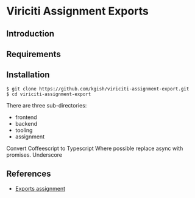 # Viriciti Assignment Exports

## Introduction

## Requirements



## Installation

```
$ git clone https://github.com/kgish/viriciti-assignment-export.git
$ cd viriciti-assignment-export 
```

There are three sub-directories:

* frontend
* backend
* tooling
* assignment

Convert Coffeescript to Typescript
Where possible replace async with promises.
Underscore




## References

* [Exports assignment](https://github.com/viriciti/exports-assignment)
